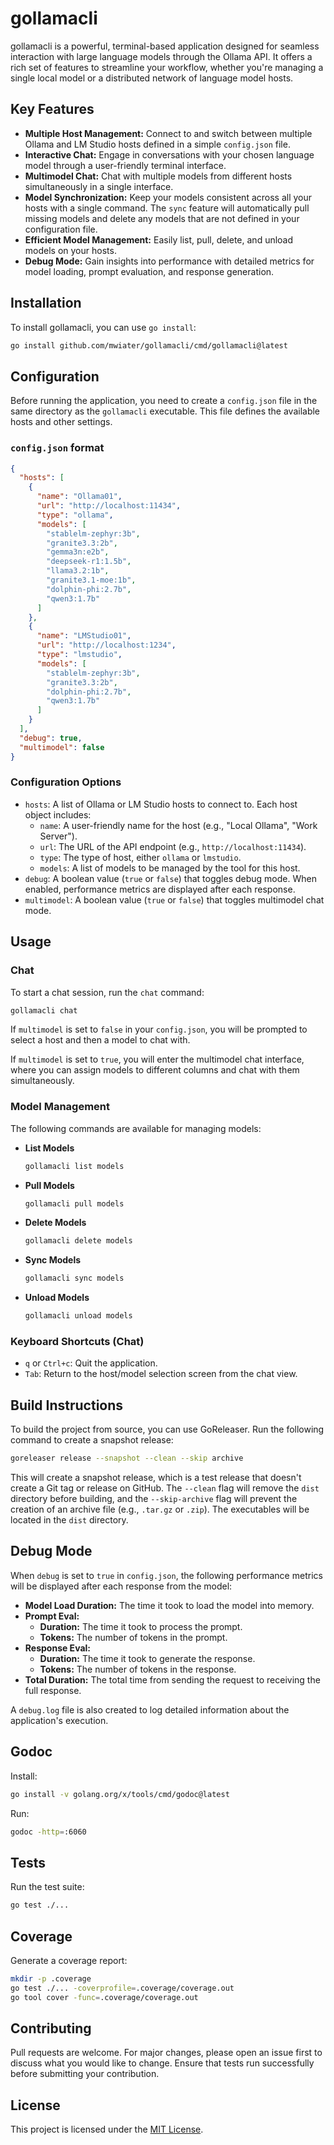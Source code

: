# gollamacli

gollamacli is a powerful, terminal-based application designed for seamless interaction with large language models through the Ollama API. It offers a rich set of features to streamline your workflow, whether you're managing a single local model or a distributed network of language model hosts.

## Key Features

- **Multiple Host Management:** Connect to and switch between multiple Ollama and LM Studio hosts defined in a simple `config.json` file.
- **Interactive Chat:** Engage in conversations with your chosen language model through a user-friendly terminal interface.
- **Multimodel Chat:** Chat with multiple models from different hosts simultaneously in a single interface.
- **Model Synchronization:** Keep your models consistent across all your hosts with a single command. The `sync` feature will automatically pull missing models and delete any models that are not defined in your configuration file.
- **Efficient Model Management:** Easily list, pull, delete, and unload models on your hosts.
- **Debug Mode:** Gain insights into performance with detailed metrics for model loading, prompt evaluation, and response generation.

## Installation

To install gollamacli, you can use `go install`:

```bash
go install github.com/mwiater/gollamacli/cmd/gollamacli@latest
```

## Configuration

Before running the application, you need to create a `config.json` file in the same directory as the `gollamacli` executable. This file defines the available hosts and other settings.

### `config.json` format

```json
{
  "hosts": [
    {
      "name": "Ollama01",
      "url": "http://localhost:11434",
      "type": "ollama",
      "models": [
        "stablelm-zephyr:3b",
        "granite3.3:2b",
        "gemma3n:e2b",
        "deepseek-r1:1.5b",
        "llama3.2:1b",
        "granite3.1-moe:1b",
        "dolphin-phi:2.7b",
        "qwen3:1.7b"
      ]
    },
    {
      "name": "LMStudio01",
      "url": "http://localhost:1234",
      "type": "lmstudio",
      "models": [
        "stablelm-zephyr:3b",
        "granite3.3:2b",
        "dolphin-phi:2.7b",
        "qwen3:1.7b"
      ]
    }
  ],
  "debug": true,
  "multimodel": false
}
```

### Configuration Options

- `hosts`: A list of Ollama or LM Studio hosts to connect to. Each host object includes:
  - `name`: A user-friendly name for the host (e.g., "Local Ollama", "Work Server").
  - `url`: The URL of the API endpoint (e.g., `http://localhost:11434`).
  - `type`: The type of host, either `ollama` or `lmstudio`.
  - `models`: A list of models to be managed by the tool for this host.
- `debug`: A boolean value (`true` or `false`) that toggles debug mode. When enabled, performance metrics are displayed after each response.
- `multimodel`: A boolean value (`true` or `false`) that toggles multimodel chat mode.

## Usage

### Chat

To start a chat session, run the `chat` command:

```bash
gollamacli chat
```

If `multimodel` is set to `false` in your `config.json`, you will be prompted to select a host and then a model to chat with.

If `multimodel` is set to `true`, you will enter the multimodel chat interface, where you can assign models to different columns and chat with them simultaneously.

### Model Management

The following commands are available for managing models:

- **List Models**
  ```bash
  gollamacli list models
  ```
- **Pull Models**
  ```bash
  gollamacli pull models
  ```
- **Delete Models**
  ```bash
  gollamacli delete models
  ```
- **Sync Models**
  ```bash
  gollamacli sync models
  ```
- **Unload Models**
  ```bash
  gollamacli unload models
  ```

### Keyboard Shortcuts (Chat)

- `q` or `Ctrl+c`: Quit the application.
- `Tab`: Return to the host/model selection screen from the chat view.

## Build Instructions

To build the project from source, you can use GoReleaser. Run the following command to create a snapshot release:

```bash
goreleaser release --snapshot --clean --skip archive
```

This will create a snapshot release, which is a test release that doesn't create a Git tag or release on GitHub. The `--clean` flag will remove the `dist` directory before building, and the `--skip-archive` flag will prevent the creation of an archive file (e.g., `.tar.gz` or `.zip`). The executables will be located in the `dist` directory.

## Debug Mode

When `debug` is set to `true` in `config.json`, the following performance metrics will be displayed after each response from the model:

- **Model Load Duration:** The time it took to load the model into memory.
- **Prompt Eval:**
  - **Duration:** The time it took to process the prompt.
  - **Tokens:** The number of tokens in the prompt.
- **Response Eval:**
  - **Duration:** The time it took to generate the response.
  - **Tokens:** The number of tokens in the response.
- **Total Duration:** The total time from sending the request to receiving the full response.

A `debug.log` file is also created to log detailed information about the application's execution.

## Godoc

Install:

```bash
go install -v golang.org/x/tools/cmd/godoc@latest
```

Run:

```bash
godoc -http=:6060
```

## Tests

Run the test suite:

```bash
go test ./...
```

## Coverage

Generate a coverage report:

```bash
mkdir -p .coverage
go test ./... -coverprofile=.coverage/coverage.out
go tool cover -func=.coverage/coverage.out
```

## Contributing

Pull requests are welcome. For major changes, please open an issue first to discuss what you would like to change. Ensure that tests run successfully before submitting your contribution.

## License

This project is licensed under the [MIT License](LICENSE).
